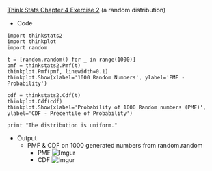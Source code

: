 [Think Stats Chapter 4 Exercise 2](http://greenteapress.com/thinkstats2/html/thinkstats2005.html#toc41) (a random distribution)

* Code
```
import thinkstats2
import thinkplot
import random

t = [random.random() for _ in range(1000)]
pmf = thinkstats2.Pmf(t)
thinkplot.Pmf(pmf, linewidth=0.1)
thinkplot.Show(xlabel='1000 Random Numbers', ylabel='PMF - Probability')

cdf = thinkstats2.Cdf(t)
thinkplot.Cdf(cdf)
thinkplot.Show(xlabel='Probability of 1000 Random numbers (PMF)', ylabel='CDF - Precentile of Probability')

print "The distribution is uniform."
```

* Output
  * PMF & CDF on 1000 generated numbers from random.random
    * PMF
    ![Imgur](http://i.imgur.com/ZVk3phd.png)
    * CDF
    ![Imgur](http://i.imgur.com/rI8g4L2.png)
